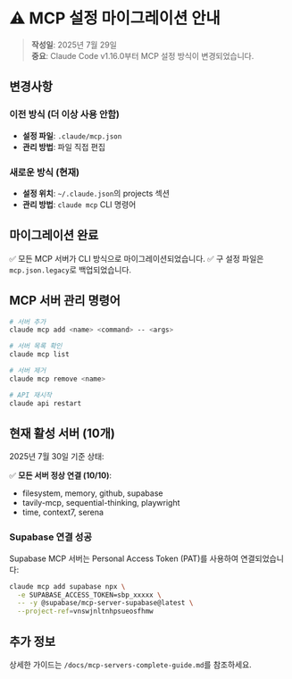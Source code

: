 # ⚠️ MCP 설정 마이그레이션 안내

> **작성일**: 2025년 7월 29일  
> **중요**: Claude Code v1.16.0부터 MCP 설정 방식이 변경되었습니다.

## 변경사항

### 이전 방식 (더 이상 사용 안함)

- **설정 파일**: `.claude/mcp.json`
- **관리 방법**: 파일 직접 편집

### 새로운 방식 (현재)

- **설정 위치**: `~/.claude.json`의 projects 섹션
- **관리 방법**: `claude mcp` CLI 명령어

## 마이그레이션 완료

✅ 모든 MCP 서버가 CLI 방식으로 마이그레이션되었습니다.
✅ 구 설정 파일은 `mcp.json.legacy`로 백업되었습니다.

## MCP 서버 관리 명령어

```bash
# 서버 추가
claude mcp add <name> <command> -- <args>

# 서버 목록 확인
claude mcp list

# 서버 제거
claude mcp remove <name>

# API 재시작
claude api restart
```

## 현재 활성 서버 (10개)

2025년 7월 30일 기준 상태:

✅ **모든 서버 정상 연결 (10/10)**:

- filesystem, memory, github, supabase
- tavily-mcp, sequential-thinking, playwright
- time, context7, serena

### Supabase 연결 성공

Supabase MCP 서버는 Personal Access Token (PAT)를 사용하여 연결되었습니다:

```bash
claude mcp add supabase npx \
  -e SUPABASE_ACCESS_TOKEN=sbp_xxxxx \
  -- -y @supabase/mcp-server-supabase@latest \
  --project-ref=vnswjnltnhpsueosfhmw
```

## 추가 정보

상세한 가이드는 `/docs/mcp-servers-complete-guide.md`를 참조하세요.
